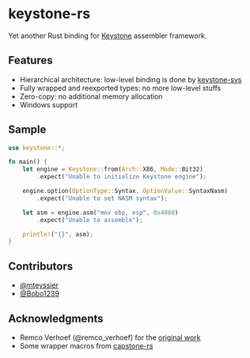 # keystone-rs

Yet another Rust binding for [Keystone](http://www.keystone-engine.org/) assembler framework.

## Features
 - Hierarchical architecture: low-level binding is done by [keystone-sys](keystone-sys)
 - Fully wrapped and reexported types: no more low-level stuffs
 - Zero-copy: no additional memory allocation
 - Windows support

## Sample
```rust
use keystone::*;

fn main() {
    let engine = Keystone::from(Arch::X86, Mode::Bit32)
        .expect("Unable to initialize Keystone engine");

    engine.option(OptionType::Syntax, OptionValue::SyntaxNasm)
        .expect("Unable to set NASM syntax");

    let asm = engine.asm("mov ebp, esp", 0x4000)
        .expect("Unable to assemble");

    println!("{}", asm);
}
```

## Contributors
 - [@mteyssier](https://github.com/mteyssier)
 - [@Bobo1239](https://github.com/Bobo1239)

## Acknowledgments
 - Remco Verhoef (@remco_verhoef) for the [original work](https://github.com/keystone-engine/keystone/tree/master/bindings/rust)
 - Some wrapper macros from [capstone-rs](https://github.com/capstone-rust/capstone-rs)
